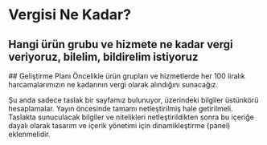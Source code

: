 # Vergisi Ne Kadar?
Hangi ürün grubu ve hizmete ne kadar vergi veriyoruz, bilelim, bildirelim istiyoruz
---
## Geliştirme Planı
Öncelikle ürün grupları ve hizmetlerde her 100 liralık harcamalarımızın ne kadarının vergi olarak alındığını sunacağız.

Şu anda sadece taslak bir sayfamız bulunuyor, üzerindeki bilgiler üstünkörü hesaplamalar. Yayın öncesinde tamamı netleştirilmiş hale getirilmeli. Taslakta sunuculacak bilgiler ve nitelikleri netleştirildikten sonra bu içeriğe dayalı olarak tasarım ve içerik yönetimi için dinamikleştirme (panel) eklenmelidir.